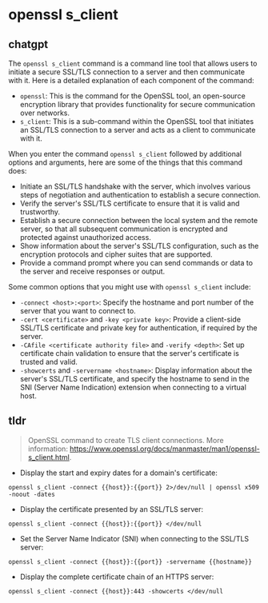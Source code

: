 # openssl s_client 
## chatgpt 
The `openssl s_client` command is a command line tool that allows users to initiate a secure SSL/TLS connection to a server and then communicate with it. Here is a detailed explanation of each component of the command:

- `openssl`: This is the command for the OpenSSL tool, an open-source encryption library that provides functionality for secure communication over networks.
- `s_client`: This is a sub-command within the OpenSSL tool that initiates an SSL/TLS connection to a server and acts as a client to communicate with it.

When you enter the command `openssl s_client` followed by additional options and arguments, here are some of the things that this command does:

- Initiate an SSL/TLS handshake with the server, which involves various steps of negotiation and authentication to establish a secure connection.
- Verify the server's SSL/TLS certificate to ensure that it is valid and trustworthy.
- Establish a secure connection between the local system and the remote server, so that all subsequent communication is encrypted and protected against unauthorized access.
- Show information about the server's SSL/TLS configuration, such as the encryption protocols and cipher suites that are supported.
- Provide a command prompt where you can send commands or data to the server and receive responses or output.

Some common options that you might use with `openssl s_client` include:

- `-connect <host>:<port>`: Specify the hostname and port number of the server that you want to connect to.
- `-cert <certificate>` and `-key <private key>`: Provide a client-side SSL/TLS certificate and private key for authentication, if required by the server.
- `-CAfile <certificate authority file>` and `-verify <depth>`: Set up certificate chain validation to ensure that the server's certificate is trusted and valid.
- `-showcerts` and `-servername <hostname>`: Display information about the server's SSL/TLS certificate, and specify the hostname to send in the SNI (Server Name Indication) extension when connecting to a virtual host. 

## tldr 
 
> OpenSSL command to create TLS client connections.
> More information: <https://www.openssl.org/docs/manmaster/man1/openssl-s_client.html>.

- Display the start and expiry dates for a domain's certificate:

`openssl s_client -connect {{host}}:{{port}} 2>/dev/null | openssl x509 -noout -dates`

- Display the certificate presented by an SSL/TLS server:

`openssl s_client -connect {{host}}:{{port}} </dev/null`

- Set the Server Name Indicator (SNI) when connecting to the SSL/TLS server:

`openssl s_client -connect {{host}}:{{port}} -servername {{hostname}}`

- Display the complete certificate chain of an HTTPS server:

`openssl s_client -connect {{host}}:443 -showcerts </dev/null`
